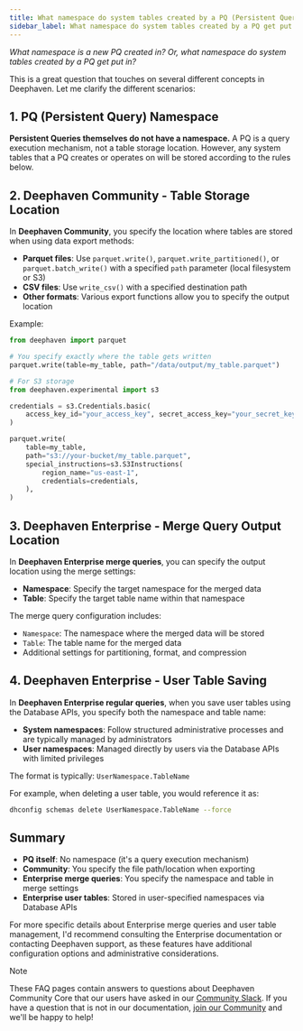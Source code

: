 ```yaml
---
title: What namespace do system tables created by a PQ (Persistent Query) get put in?
sidebar_label: What namespace do system tables created by a PQ get put in?
---
```


<em>What namespace is a new PQ created in? Or, what namespace do system tables created by a PQ get put in?</em>

<p></p>

This is a great question that touches on several different concepts in Deephaven. Let me clarify the different scenarios:

## 1. PQ (Persistent Query) Namespace

**Persistent Queries themselves do not have a namespace.** A PQ is a query execution mechanism, not a table storage location. However, any system tables that a PQ creates or operates on will be stored according to the rules below.

## 2. Deephaven Community - Table Storage Location

In **Deephaven Community**, you specify the location where tables are stored when using data export methods:

- **Parquet files**: Use `parquet.write()`, `parquet.write_partitioned()`, or `parquet.batch_write()` with a specified `path` parameter (local filesystem or S3)
- **CSV files**: Use `write_csv()` with a specified destination path
- **Other formats**: Various export functions allow you to specify the output location

Example:

```python syntax
from deephaven import parquet

# You specify exactly where the table gets written
parquet.write(table=my_table, path="/data/output/my_table.parquet")

# For S3 storage
from deephaven.experimental import s3

credentials = s3.Credentials.basic(
    access_key_id="your_access_key", secret_access_key="your_secret_key"
)

parquet.write(
    table=my_table,
    path="s3://your-bucket/my_table.parquet",
    special_instructions=s3.S3Instructions(
        region_name="us-east-1",
        credentials=credentials,
    ),
)
```

## 3. Deephaven Enterprise - Merge Query Output Location

In **Deephaven Enterprise merge queries**, you can specify the output location using the merge settings:

- **Namespace**: Specify the target namespace for the merged data
- **Table**: Specify the target table name within that namespace

The merge query configuration includes:

- `Namespace`: The namespace where the merged data will be stored
- `Table`: The table name for the merged data
- Additional settings for partitioning, format, and compression

## 4. Deephaven Enterprise - User Table Saving

In **Deephaven Enterprise regular queries**, when you save user tables using the Database APIs, you specify both the namespace and table name:

- **System namespaces**: Follow structured administrative processes and are typically managed by administrators
- **User namespaces**: Managed directly by users via the Database APIs with limited privileges

The format is typically: `UserNamespace.TableName`

For example, when deleting a user table, you would reference it as:

```bash
dhconfig schemas delete UserNamespace.TableName --force
```

## Summary

- **PQ itself**: No namespace (it's a query execution mechanism)
- **Community**: You specify the file path/location when exporting
- **Enterprise merge queries**: You specify the namespace and table in merge settings
- **Enterprise user tables**: Stored in user-specified namespaces via Database APIs

For more specific details about Enterprise merge queries and user table management, I'd recommend consulting the Enterprise documentation or contacting Deephaven support, as these features have additional configuration options and administrative considerations.

> [!NOTE]
> These FAQ pages contain answers to questions about Deephaven Community Core that our users have asked in our [Community Slack](/slack). If you have a question that is not in our documentation, [join our Community](/slack) and we'll be happy to help!
